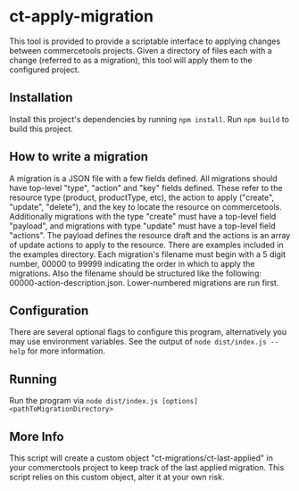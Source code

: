 ct-apply-migration
====

This tool is provided to provide a scriptable interface to applying changes between commercetools projects.
Given a directory of files each with a change (referred to as a migration), this tool will apply them to the configured project.


Installation
----

Install this project's dependencies by running `npm install`.  Run `npm build` to build this project.

How to write a migration
---

A migration is a JSON file with a few fields defined.  All migrations should have top-level "type", "action" and "key" fields defined.  These refer to the resource type (product, productType, etc), the action to apply ("create", "update", "delete"), and the key to locate the resource on commercetools.  Additionally migrations with the type "create" must have a top-level field "payload", and migrations with type "update" must have a top-level field "actions".  The payload defines the resource draft and the actions is an array of update actions to apply to the resource.  There are examples included in the examples directory.  Each migration's filename must begin with a 5 digit number, 00000 to 99999 indicating the order in which to apply the migrations.  Also the filename should be structured like the following: 00000-action-description.json.  Lower-numbered migrations are run first.

Configuration
---
There are several optional flags to configure this program, alternatively you may use environment variables.  See the output of `node dist/index.js --help` for more information.

Running
---
Run the program via `node dist/index.js [options] <pathToMigrationDirectory>`

More Info
---
This script will create a custom object "ct-migrations/ct-last-applied" in your commerctools project to keep track of the last applied migration.  This script relies on this custom object, alter it at your own risk.
